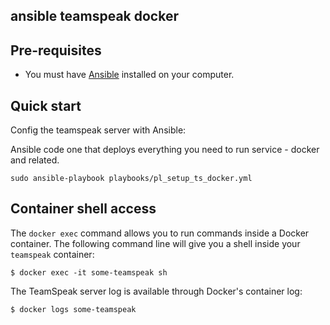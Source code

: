 ## ansible teamspeak docker 

## Pre-requisites

* You must have [Ansible](https://docs.ansible.com/ansible/latest/installation_guide/intro_installation.html) installed on your computer.

## Quick start

Config the teamspeak server with Ansible:

Ansible code one that deploys everything you need to run service - docker and related.
```
sudo ansible-playbook playbooks/pl_setup_ts_docker.yml
```

## Container shell access

The `docker exec` command allows you to run commands inside a Docker container. The following command line will give you a shell inside your `teamspeak` container:

```shell
$ docker exec -it some-teamspeak sh
```

The TeamSpeak server log is available through Docker's container log:

```shell
$ docker logs some-teamspeak
```
